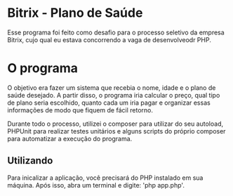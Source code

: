 # Bitrix - Plano de Saúde

Esse programa foi feito como desafio para o processo seletivo da empresa Bitrix, cujo qual eu estava concorrendo a vaga de desenvolveodr PHP.

# O programa

O objetivo era fazer um sistema que recebia o nome, idade e o plano de saúde desejado. A partir disso, o programa iria calcular o preço, qual tipo de plano seria escolhido, quanto cada um iria pagar e organizar essas informações de modo que fiquem de fácil retorno. 

Durante todo o processo, utilizei o composer para utilizar do seu autoload, PHPUnit para realizar testes unitários e alguns scripts do próprio composer para automatizar a execução do programa.

## Utilizando
Para inicalizar a aplicação, você precisará do PHP instalado em sua máquina. Após isso, abra um terminal e digite: 'php app.php'.
